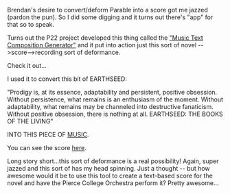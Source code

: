 Brendan's desire to convert/deform Parable into a score got me jazzed (pardon the pun). So I did some digging and it turns out there's "app" for that so to speak.

Turns out the P22 project developed this thing called the ["Music Text Composition Generator"](https://p22.com/musicfont/) and it put into action just this sort of novel -->score-->recording sort of deformance.

Check it out...

I used it to convert this bit of EARTHSEED:

"Prodigy is, at its essence, adaptability and persistent, positive obsession. Without persistence, what remains is an enthusiasm of the moment. Without adaptability, what remains may be channeled into destructive fanaticism. Without positive obsession, there is nothing at all. EARTHSEED: THE BOOKS OF THE LIVING"

INTO THIS PIECE OF [MUSIC](https://soundcloud.com/jasonloan/earthseed-music-1).

You can see the score [here]().

Long story short...this sort of deformance is a real possibility! Again, super jazzed and this sort of has my head spinning. Just a thought -- but how awesome would it be to use this tool to create a text-based score for the novel and have the Pierce College Orchestra perform it? Pretty awesome...


